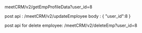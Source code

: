 meetCRM/v2/getEmpProfileData?user_id=8

post api : /meetCRM/v2/updateEmployee
body : {
    "user_id":8
}

post api for delete employee:  /meetCRM/v2/deleteEmp?user_id=8

